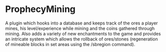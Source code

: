 # ProphecyMining
A plugin which hooks into a database and keeps track of the ores a player mines, his level/experience while mining and the coins gathered through mining. Also adds a variety of new enchantments to the game and provides an intricate system which allows the rollback of ores/stones (regeneration of mineable blocks in set areas using the /sbregion command).
